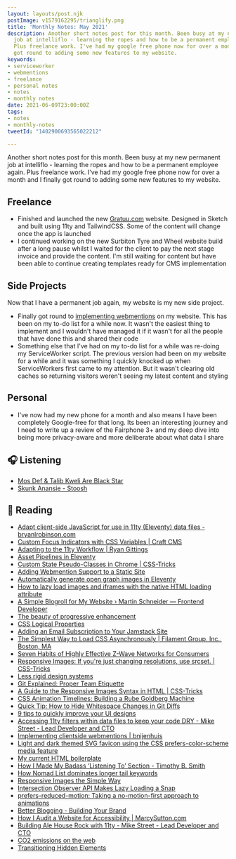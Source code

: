 ```yaml
---
layout: layouts/post.njk
postImage: v1579162295/trianglify.png
title: 'Monthly Notes: May 2021'
description: Another short notes post for this month. Been busy at my new permanent
  job at intelliflo - learning the ropes and how to be a permanent employee again.
  Plus freelance work. I've had my google free phone now for over a month and I finally
  got round to adding some new features to my website.
keywords:
- serviceworker
- webmentions
- freelance
- personal notes
- notes
- monthly notes
date: 2021-06-09T23:00:00Z
tags:
- notes
- monthly-notes
tweetId: "1402900693565022212"

---
```

Another short notes post for this month. Been busy at my new permanent job at intelliflo - learning the ropes and how to be a permanent employee again. Plus freelance work. I've had my google free phone now for over a month and I finally got round to adding some new features to my website.

## Freelance 
- Finished and launched the new [Gratuu.com](http://www.gratuu.com) website. Designed in Sketch and built using 11ty and TailwindCSS. Some of the content will change once the app is launched
- I continued working on the new Surbiton Tyre and Wheel website build after a long pause whilst I waited for the client to pay the next stage invoice and provide the content. I'm still waiting for content but have been able to continue creating templates ready for CMS implementation

## Side Projects
Now that I have a permanent job again, my website is my new side project.

- Finally got round to [implementing webmentions](https://www.juanfernandes.uk/notes/changelog-added-webmentions/) on my website. This has been on my to-do list for a while now. It wasn't the easiest thing to implement and I wouldn't have managed it if it wasn't for all the people that have done this and shared their code
- Something else that I've had on my to-do list for a while was re-doing my ServiceWorker script. The previous version had been on my website for a while and it was something I quickly knocked up when ServiceWorkers first came to my attention. But it wasn't clearing old caches so returning visitors weren't seeing my latest content and styling

## Personal
- I've now had my new phone for a month and also means I have been completely Google-free for that long. Its been an interesting journey and I need to write up a review of the Fairphone 3+ and my deep dive into being more privacy-aware and more deliberate about what data I share

## 🎧 Listening
- [Mos Def & Talib Kweli Are Black Star](https://www.last.fm/music/Black+Star/Mos+Def+&+Talib+Kweli+Are+Black+Star)
- [Skunk Anansie - Stoosh](https://www.last.fm/music/Skunk+Anansie/Stoosh)

## 📖 Reading
- [Adapt client-side JavaScript for use in 11ty (Eleventy) data files - bryanlrobinson.com](https://bryanlrobinson.com/blog/adapt-client-side-javascript-for-use-in-11ty-eleventy-data-files/ "Adapt client-side JavaScript for use in 11ty (Eleventy) data files - bryanlrobinson.com")
- [Custom Focus Indicators with CSS Variables | Craft CMS](https://craftcms.com/accessibility/custom-focus-indicators-with-css-variables "Custom Focus Indicators with CSS Variables | Craft CMS")
- [Adapting to the 11ty Workflow | Ryan Gittings](https://www.ryangittings.co.uk/blog/11ty-workflow/ "Adapting to the 11ty Workflow | Ryan Gittings")
- [Asset Pipelines in Eleventy](https://mxb.dev/blog/eleventy-asset-pipeline/ "Asset Pipelines in Eleventy")
- [Custom State Pseudo-Classes in Chrome | CSS-Tricks](https://css-tricks.com/custom-state-pseudo-classes-in-chrome/ "Custom State Pseudo-Classes in Chrome | CSS-Tricks")
- [Adding Webmention Support to a Static Site](https://keithjgrant.com/posts/2019/02/adding-webmention-support-to-a-static-site/ "Adding Webmention Support to a Static Site")
- [Automatically generate open graph images in Eleventy](https://bnijenhuis.nl/notes/2021-05-10-automatically-generate-open-graph-images-in-eleventy/ "Automatically generate open graph images in Eleventy")
- [How to lazy load images and iframes with the native HTML loading attribute](https://gomakethings.com/how-to-lazy-load-images-and-iframes-with-the-native-html-loading-attribute/ "How to lazy load images and iframes with the native HTML loading attribute")
- [A Simple Blogroll for My Website › Martin Schneider — Frontend Developer](https://martinschneider.me/articles/a-simple-blogroll-for-my-website/ "A Simple Blogroll for My Website › Martin Schneider — Frontend Developer")
- [The beauty of progressive enhancement](https://matuzo.at/blog/beauty-of-progressive-enhancement/ "The beauty of progressive enhancement")
- [CSS Logical Properties](https://adrianroselli.com/2019/11/css-logical-properties.html "CSS Logical Properties")
- [Adding an Email Subscription to Your Jamstack Site](https://www.raymondcamden.com/2021/05/01/adding-an-email-subscription-to-your-jamstack-site "Adding an Email Subscription to Your Jamstack Site")
- [The Simplest Way to Load CSS Asynchronously | Filament Group, Inc., Boston, MA](https://www.filamentgroup.com//lab/load-css-simpler/ "The Simplest Way to Load CSS Asynchronously | Filament Group, Inc., Boston, MA")
- [Seven Habits of Highly Effective Z-Wave Networks for Consumers](https://drzwave.blog/2017/01/20/seven-habits-of-highly-effective-z-wave-networks-for-consumers/ "Seven Habits of Highly Effective Z-Wave Networks for Consumers")
- [Responsive Images: If you're just changing resolutions, use srcset. | CSS-Tricks](https://css-tricks.com/responsive-images-youre-just-changing-resolutions-use-srcset/ "Responsive Images: If you're just changing resolutions, use srcset. | CSS-Tricks")
- [Less rigid design systems](https://cloudfour.com/thinks/less-rigid-design-systems/ "Less rigid design systems")
- [Git Explained: Proper Team Etiquette](https://dev.to/milu_franz/git-explained-proper-team-etiquette-1od "Git Explained: Proper Team Etiquette")
- [A Guide to the Responsive Images Syntax in HTML | CSS-Tricks](https://css-tricks.com/a-guide-to-the-responsive-images-syntax-in-html/ "A Guide to the Responsive Images Syntax in HTML | CSS-Tricks")
- [CSS Animation Timelines: Building a Rube Goldberg Machine](https://cloudfour.com/thinks/css-animation-timelines-building-a-rube-goldberg-machine/ "CSS Animation Timelines: Building a Rube Goldberg Machine")
- [Quick Tip: How to Hide Whitespace Changes in Git Diffs](https://cloudfour.com/thinks/quick-tip-how-to-hide-whitespace-changes-in-git-diffs/ "Quick Tip: How to Hide Whitespace Changes in Git Diffs")
- [9 tips to quickly improve your UI designs](https://uxdesign.cc/9-simple-tips-to-improve-your-ui-designs-fast-377c5113ac82 "9 tips to quickly improve your UI designs")
- [Accessing 11ty filters within data files to keep your code DRY - Mike Street - Lead Developer and CTO](https://www.mikestreety.co.uk/blog/accessing-11ty-filters-within-data-files/ "Accessing 11ty filters within data files to keep your code DRY - Mike Street - Lead Developer and CTO")
- [Implementing clientside webmentions | bnijenhuis](https://bnijenhuis.nl/notes/2021-05-03-implementing-clientside-webmentions/ "Implementing clientside webmentions | bnijenhuis")
- [Light and dark themed SVG favicon using the CSS prefers-color-scheme media feature](https://catalin.red/svg-favicon-light-dark-theme/ "Light and dark themed SVG favicon using the CSS prefers-color-scheme media feature")
- [My current HTML boilerplate](https://matuzo.at/blog/html-boilerplate/ "My current HTML boilerplate")
- [How I Made My Badass ‘Listening To’ Section - Timothy B. Smith](https://smithtimmytim.com/blog/2020/how-i-made-my-badass-listening-to-section/ "How I Made My Badass ‘Listening To’ Section - Timothy B. Smith")
- [How Nomad List dominates longer tail keywords](https://marketingexamples.com/seo/dominate-long-tail-keywords "How Nomad List dominates longer tail keywords")
- [Responsive Images the Simple Way](https://cloudfour.com/thinks/responsive-images-the-simple-way/ "Responsive Images the Simple Way")
- [Intersection Observer API Makes Lazy Loading a Snap](https://www.telerik.com/blogs/intersection-observer-api-makes-lazy-loading-a-snap "Intersection Observer API Makes Lazy Loading a Snap")
- [prefers-reduced-motion: Taking a no-motion-first approach to animations](https://tatianamac.com/posts/prefers-reduced-motion/ "prefers-reduced-motion: Taking a no-motion-first approach to animations")
- [Better Blogging - Building Your Brand](https://dev.to/rachel_cheuk/better-blogging-building-your-brand-4b6e "Better Blogging - Building Your Brand")
- [How I Audit a Website for Accessibility | MarcySutton.com](https://marcysutton.com/how-i-audit-a-website-for-accessibility/ "How I Audit a Website for Accessibility | MarcySutton.com")
- [Building Ale House Rock with 11ty - Mike Street - Lead Developer and CTO](https://www.mikestreety.co.uk/blog/building-ale-house-rock-with-11ty/ "Building Ale House Rock with 11ty - Mike Street - Lead Developer and CTO")
- [CO2 emissions on the web](https://dannyvankooten.com/website-carbon-emissions/ "CO2 emissions on the web")
- [Transitioning Hidden Elements](https://cloudfour.com/thinks/transitioning-hidden-elements/ "Transitioning Hidden Elements")